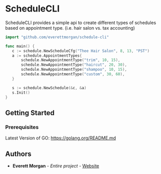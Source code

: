 # ScheduleCLI

 ScheduleCLI provides a simple api to create different types of schedules based on appointment type. (i.e. hair salon vs. tax accounting)
 
 ```go
import "github.com/everettmorgan/schedule-cli"
 
func main() {
	c := schedule.NewScheduleCfg("Thee Hair Salon", 8, 13, "PST")
	a := schedule.AppointmentTypes{
		schedule.NewAppointmentType("trim", 10, 15),
		schedule.NewAppointmentType("haircut", 20, 30),
		schedule.NewAppointmentType("shampoo", 10, 15),
		schedule.NewAppointmentType("custom", 30, 60),
	}

	s := schedule.NewSchedule(&c, &a)
	s.Init()
}
 ```

## Getting Started

### Prerequisites

Latest Version of GO: https://golang.org/README.md

## Authors

* **Everett Morgan** - *Entire project* - [Website](https://ejmorgan.com/)
